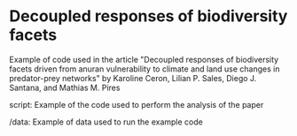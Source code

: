 # Decoupled responses of biodiversity facets
Example of code used in the article "Decoupled responses of biodiversity facets driven from anuran vulnerability to climate and land use changes in predator-prey networks" by Karoline Ceron, Lilian P. Sales, Diego J. Santana, and Mathias M. Pires

script: Example of the code used to perform the analysis of the paper

/data: Example of data used to run the example code
